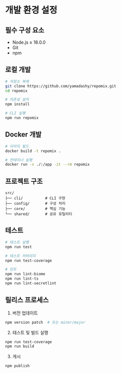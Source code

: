 # 개발 환경 설정

## 필수 구성 요소

- Node.js ≥ 18.0.0
- Git
- npm

## 로컬 개발

```bash
# 저장소 복제
git clone https://github.com/yamadashy/repomix.git
cd repomix

# 의존성 설치
npm install

# CLI 실행
npm run repomix
```

## Docker 개발

```bash
# 이미지 빌드
docker build -t repomix .

# 컨테이너 실행
docker run -v ./:/app -it --rm repomix
```

## 프로젝트 구조

```
src/
├── cli/          # CLI 구현
├── config/       # 구성 처리
├── core/         # 핵심 기능
└── shared/       # 공유 유틸리티
```

## 테스트

```bash
# 테스트 실행
npm run test

# 테스트 커버리지
npm run test-coverage

# 린트
npm run lint-biome
npm run lint-ts
npm run lint-secretlint
```

## 릴리스 프로세스

1. 버전 업데이트
```bash
npm version patch  # 또는 minor/major
```

2. 테스트 및 빌드 실행
```bash
npm run test-coverage
npm run build
```

3. 게시
```bash
npm publish

